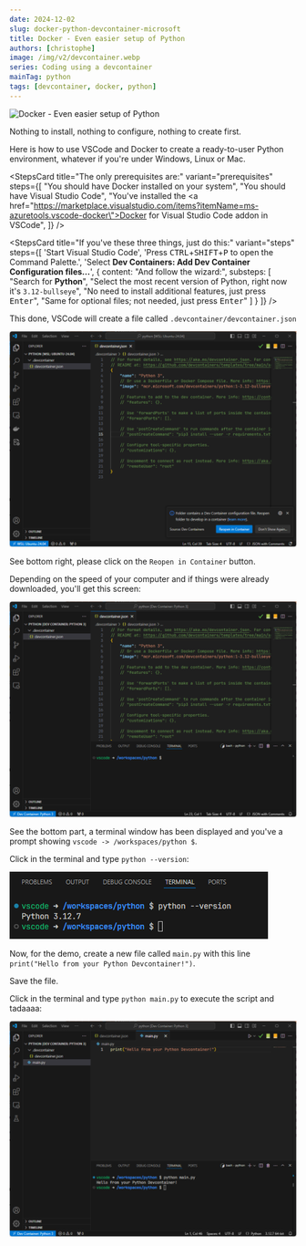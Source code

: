 ```yaml
---
date: 2024-12-02
slug: docker-python-devcontainer-microsoft
title: Docker - Even easier setup of Python
authors: [christophe]
image: /img/v2/devcontainer.webp
series: Coding using a devcontainer
mainTag: python
tags: [devcontainer, docker, python]
---
```

![Docker - Even easier setup of Python](/img/v2/devcontainer.webp)

<!-- cspell:ignore substeps -->

Nothing to install, nothing to configure, nothing to create first.

Here is how to use VSCode and Docker to create a ready-to-user Python environment, whatever if you're under Windows, Linux or Mac.

<StepsCard
  title="The only prerequisites are:"
  variant="prerequisites"
  steps={[
    "You should have Docker installed on your system",
    "You should have Visual Studio Code",
    "You've installed the <a href=\"https://marketplace.visualstudio.com/items?itemName=ms-azuretools.vscode-docker\">Docker for Visual Studio Code</a> addon in VSCode",
  ]}
/>

<!-- truncate -->

<StepsCard
  title="If you've these three things, just do this:"
  variant="steps"
  steps={[
    'Start Visual Studio Code',
    'Press <kbd>CTRL</kbd>+<kbd>SHIFT</kbd>+<kbd>P</kbd> to open the Command Palette.',
    'Select **Dev Containers: Add Dev Container Configuration files...**',
    {
      content: "And follow the wizard:",
      substeps: [
        "Search for **Python**",
        "Select the most recent version of Python, right now it's `3.12-bullseye`",
        "No need to install additional features, just press <kbd>Enter</kbd>",
        "Same for optional files; not needed, just press <kbd>Enter</kbd>"
      ]
    }
  ]}
/>

This done, VSCode will create a file called `.devcontainer/devcontainer.json`

![VSCode has created the .devcontainer/devcontainer.json file](./images/devcontainer_created.png)

See bottom right, please click on the `Reopen in Container` button.

Depending on the speed of your computer and if things were already downloaded, you'll get this screen:

![VSCode and his terminal](./images/terminal.png)

See the bottom part, a terminal window has been displayed and you've a prompt showing `vscode -> /workspaces/python $`.

Click in the terminal and type `python --version`:

![Version](./images/version.png)

Now, for the demo, create a new file called `main.py` with this line `print("Hello from your Python Devcontainer!")`.

Save the file.

Click in the terminal and type `python main.py` to execute the script and tadaaaa:

![Running the script](./images/running_the_script.png)
